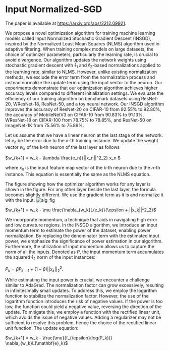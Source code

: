 # Input Normalized-SGD
The paper is available at https://arxiv.org/abs/2212.09921.

We propose a novel optimization algorithm for training machine learning models called Input Normalized Stochastic Gradient Descent (INSGD), inspired by the Normalized Least Mean Squares (NLMS) algorithm used in adaptive filtering. When training complex models on large datasets, the choice of optimizer parameters, particularly the learning rate, is crucial to avoid divergence. Our algorithm updates the network weights using stochastic gradient descent with $\ell_1$ and $\ell_2$-based normalizations applied to the learning rate, similar to NLMS. However, unlike existing normalization methods, we exclude the error term from the normalization process and instead normalize the update term using the input vector to the neuron. Our experiments demonstrate that our optimization algorithm achieves higher accuracy levels compared to different initialization settings. We evaluate the efficiency of our training algorithm on benchmark datasets using ResNet-20, WResNet-18, ResNet-50, and a toy neural network. Our INSGD algorithm improves the accuracy of ResNet-20 on CIFAR-10 from 92.55\% to 92.80\%, the accuracy of MobileNetV3 on CIFAR-10 from 90.83\% to 91.13\%, WResNet-18 on CIFAR-100 from 78.75\% to 78.85\%, and ResNet-50 on ImageNet-1K from 75.56\% to 75.89\%.

Let us assume that we have a linear neuron at the last stage of the network. 
let $e_n$ be the error due to the n-th training instance.
We update the weight vector $w_k$ of the k-th neuron of the last layer as follows

$w_{k+1} = w_k - \lambda \frac{e_n}{||x_n||^2_2}    x_n $

where $x_n$ is the input feature map vector of the k-th neuron due to the
$n$-th instance. This equation is essentially the same as the NLMS equation.

The figure showing how the optimizer algorithm works for any layer is shown in the figure. For any other layer beside the last layer, the formula becomes slightly different. We use the gradient term as it is and normalize it with the input. 
![alg_fig](https://github.com/SalihFurkan/Normalized-SGD/assets/54649498/ef410a25-0877-4391-8f08-b3f08fa5584c)

$w_{k+1} = w_k - \mu \frac{\nabla_{w_k}L(e_k)}{\epsilon + ||x_k||^2_2}$

We incorporate momentum, a technique that aids in navigating high error and low curvature regions. In the INSGD algorithm, we introduce an input momentum term to estimate the power of the dataset, enabling power normalization. By replacing the denominator term with the estimated input power, we emphasize the significance of power estimation in our algorithm. Furthermore, the utilization of input momentum allows us to capture the norm of all the inputs. Denoted as $P$, the input momentum term accumulates the squared $\ell_2$ norm of the input instances:

$P_k = \beta P_{k-1} + (1-\beta)||x_{k}||_2^2.$

While estimating the input power is crucial, we encounter a challenge similar to AdaGrad. The normalization factor can grow excessively, resulting in infinitesimally small updates. To address this, we employ the logarithm function to stabilize the normalization factor. However, the use of the logarithm function introduces the risk of negative values. If the power is too low, the function could yield a negative value, reversing the direction of the update. To mitigate this, we employ a function with the rectified linear unit, which avoids the issue of negative values. Adding a regularizer may not be sufficient to resolve this problem, hence the choice of the rectified linear unit function. The update equation:

$w_{k+1} = w_k - \frac{\mu}{f_{\epsilon}(log(P_k))} \nabla_{w_k}L(\mathbf{e}_k)$
